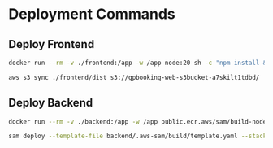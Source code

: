 # Deployment Commands

## Deploy Frontend
```bash
docker run --rm -v ./frontend:/app -w /app node:20 sh -c "npm install && npm run build"

aws s3 sync ./frontend/dist s3://gpbooking-web-s3bucket-a7skilt1tdbd/
```

## Deploy Backend
```bash
docker run --rm -v ./backend:/app -w /app public.ecr.aws/sam/build-nodejs18.x sam build

sam deploy --template-file backend/.aws-sam/build/template.yaml --stack-name double-ii --capabilities CAPABILITY_IAM --parameter-overrides EnvName=PROD --resolve-s3 
```

